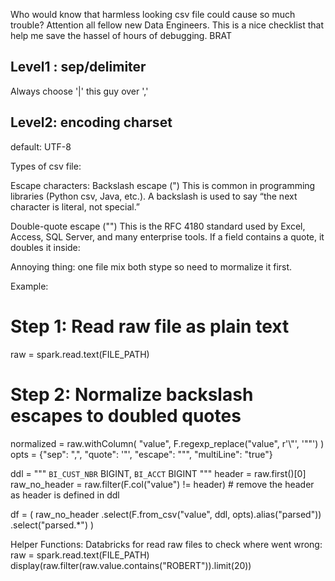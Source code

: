 Who would know that harmless looking csv file could cause so much trouble? Attention all fellow new Data Engineers. This is a nice checklist that help me save the hassel of hours of debugging. BRAT

## Level1 : sep/delimiter

Always choose '|' this guy over ','

## Level2: encoding charset
default: UTF-8

Types of csv file:


Escape characters:
Backslash escape (\")
This is common in programming libraries (Python csv, Java, etc.). A backslash is used to say “the next character is literal, not special.”

Double-quote escape ("")
This is the RFC 4180 standard used by Excel, Access, SQL Server, and many enterprise tools. If a field contains a quote, it doubles it inside:

Annoying thing: one file mix both stype so need to mormalize it first.

Example:
# Step 1: Read raw file as plain text
raw = spark.read.text(FILE_PATH)

# Step 2: Normalize backslash escapes to doubled quotes
normalized = raw.withColumn(
    "value",
    F.regexp_replace("value", r'\\"', '""')
)
opts = {"sep": ",", "quote": '"', "escape": "\"", "multiLine": "true"}

ddl = """
`BI_CUST_NBR` BIGINT, `BI_ACCT` BIGINT """
header = raw.first()[0] 
raw_no_header = raw.filter(F.col("value") != header) # remove the header as header is defined in ddl

df = (
    raw_no_header
    .select(F.from_csv("value", ddl, opts).alias("parsed"))
    .select("parsed.*")
)


Helper Functions:
Databricks for read raw files to check where went wrong:
raw = spark.read.text(FILE_PATH)
display(raw.filter(raw.value.contains("ROBERT")).limit(20))
